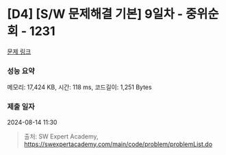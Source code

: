 # [D4] [S/W 문제해결 기본] 9일차 - 중위순회 - 1231 

[문제 링크](https://swexpertacademy.com/main/code/problem/problemDetail.do?contestProbId=AV140YnqAIECFAYD) 

### 성능 요약

메모리: 17,424 KB, 시간: 118 ms, 코드길이: 1,251 Bytes

### 제출 일자

2024-08-14 11:30



> 출처: SW Expert Academy, https://swexpertacademy.com/main/code/problem/problemList.do